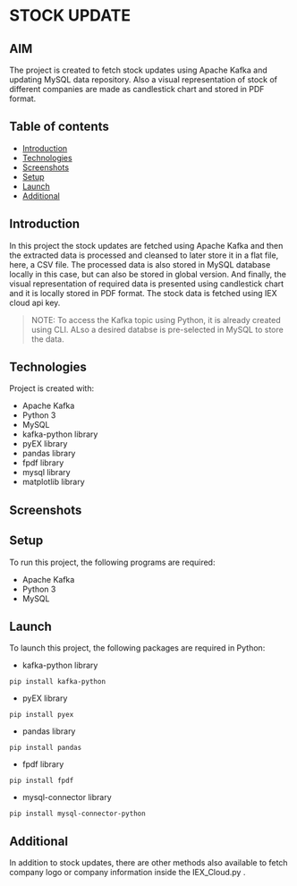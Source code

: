 # STOCK UPDATE

## AIM
The project is created to fetch stock updates using Apache Kafka and updating MySQL data repository. Also a visual representation of stock of different companies are made as candlestick chart and stored in PDF format.  

## Table of contents
* [Introduction](#Introduction)
* [Technologies](#Technologies)
* [Screenshots](#Screenshots)
* [Setup](#Setup)
* [Launch](#Launch)
* [Additional](#Additional)

## Introduction
In this project the stock updates are fetched using Apache Kafka and then the extracted data is processed and cleansed to later store it in a flat file, here, a CSV file. The processed data is also stored in MySQL database locally in this case, but can also be stored in global version. And finally, the visual representation of required data is presented using candlestick chart and it is locally stored in PDF format. The stock data is fetched using IEX cloud api key.
> NOTE: To access the Kafka topic using Python, it is already created using CLI. ALso a desired databse is pre-selected in MySQL to store the data. 

## Technologies
Project is created with:
* Apache Kafka
* Python 3
* MySQL
* kafka-python library
* pyEX library
* pandas library
* fpdf library
* mysql library
* matplotlib library

## Screenshots


## Setup
To run this project, the following programs are required:
* Apache Kafka
* Python 3
* MySQL

## Launch
To launch this project, the following packages are required in Python:
* kafka-python library
```
pip install kafka-python
```
* pyEX library
```
pip install pyex
```
* pandas library
```
pip install pandas
```
* fpdf library
```
pip install fpdf
```
* mysql-connector library
```
pip install mysql-connector-python
```


## Additional
In addition to stock updates, there are other methods also available to fetch company logo or company information inside the IEX_Cloud.py .
